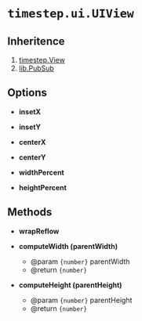 # `timestep.ui.UIView`

## Inheritence

1. [timestep.View](../view.html)
2. [lib.PubSub](../../lib/pubsub.html)

## Options

* __insetX__

* __insetY__

* __centerX__

* __centerY__

* __widthPercent__

* __heightPercent__


## Methods

* __wrapReflow__

* __computeWidth (parentWidth)__
	* @param `{number}` parentWidth
	* @return `{number}`

* __computeHeight (parentHeight)__
	* @param `{number}` parentHeight
	* @return `{number}`

